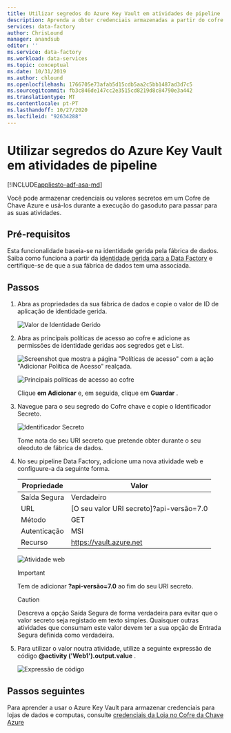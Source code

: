 ```yaml
---
title: Utilizar segredos do Azure Key Vault em atividades de pipeline
description: Aprenda a obter credenciais armazenadas a partir do cofre da chave Azure e use-as durante o gasoduto da fábrica de dados.
services: data-factory
author: ChrisLound
manager: anandsub
editor: ''
ms.service: data-factory
ms.workload: data-services
ms.topic: conceptual
ms.date: 10/31/2019
ms.author: chlound
ms.openlocfilehash: 1766705e73afab5d15cdb5aa2c5bb1487ad3d7c5
ms.sourcegitcommit: fb3c846de147cc2e3515cd8219d8c84790e3a442
ms.translationtype: MT
ms.contentlocale: pt-PT
ms.lasthandoff: 10/27/2020
ms.locfileid: "92634288"
---
```

# <a name="use-azure-key-vault-secrets-in-pipeline-activities"></a>Utilizar segredos do Azure Key Vault em atividades de pipeline

[!INCLUDE[appliesto-adf-asa-md](includes/appliesto-adf-asa-md.md)]

Você pode armazenar credenciais ou valores secretos em um Cofre de Chave Azure e usá-los durante a execução do gasoduto para passar para as suas atividades.

## <a name="prerequisites"></a>Pré-requisitos

Esta funcionalidade baseia-se na identidade gerida pela fábrica de dados.  Saiba como funciona a partir da [identidade gerida para a Data Factory](./data-factory-service-identity.md) e certifique-se de que a sua fábrica de dados tem uma associada.

## <a name="steps"></a>Passos

1. Abra as propriedades da sua fábrica de dados e copie o valor de ID de aplicação de identidade gerida.

    ![Valor de Identidade Gerido](media/how-to-use-azure-key-vault-secrets-pipeline-activities/managedidentity.png)

2. Abra as principais políticas de acesso ao cofre e adicione as permissões de identidade geridas aos segredos get e List.

    ![Screenshot que mostra a página "Políticas de acesso" com a ação "Adicionar Política de Acesso" realçada.](media/how-to-use-azure-key-vault-secrets-pipeline-activities/akvaccesspolicies.png)

    ![Principais políticas de acesso ao cofre](media/how-to-use-azure-key-vault-secrets-pipeline-activities/akvaccesspolicies-2.png)

    Clique **em Adicionar** e, em seguida, clique em **Guardar** .

3. Navegue para o seu segredo do Cofre chave e copie o Identificador Secreto.

    ![Identificador Secreto](media/how-to-use-azure-key-vault-secrets-pipeline-activities/secretidentifier.png)

    Tome nota do seu URI secreto que pretende obter durante o seu oleoduto de fábrica de dados.

4. No seu pipeline Data Factory, adicione uma nova atividade web e configuure-a da seguinte forma.  

    |Propriedade  |Valor  |
    |---------|---------|
    |Saída Segura     |Verdadeiro         |
    |URL     |[O seu valor URI secreto]?api-versão=7.0         |
    |Método     |GET         |
    |Autenticação     |MSI         |
    |Recurso        |https://vault.azure.net       |

    ![Atividade web](media/how-to-use-azure-key-vault-secrets-pipeline-activities/webactivity.png)

    > [!IMPORTANT]
    > Tem de adicionar **?api-versão=7.0** ao fim do seu URI secreto.  

    > [!CAUTION]
    > Descreva a opção Saída Segura de forma verdadeira para evitar que o valor secreto seja registado em texto simples.  Quaisquer outras atividades que consumam este valor devem ter a sua opção de Entrada Segura definida como verdadeira.

5. Para utilizar o valor noutra atividade, utilize a seguinte expressão de código **@activity ('Web1').output.value** .

    ![Expressão de código](media/how-to-use-azure-key-vault-secrets-pipeline-activities/usewebactivity.png)

## <a name="next-steps"></a>Passos seguintes

Para aprender a usar o Azure Key Vault para armazenar credenciais para lojas de dados e computas, consulte [credenciais da Loja no Cofre da Chave Azure](./store-credentials-in-key-vault.md)
